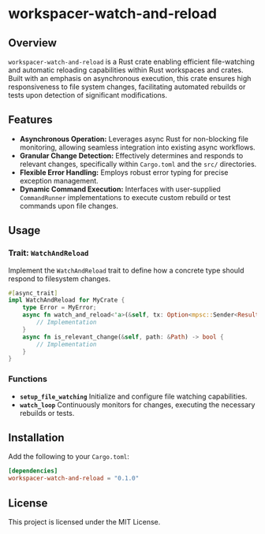 # workspacer-watch-and-reload

## Overview

`workspacer-watch-and-reload` is a Rust crate enabling efficient file-watching and automatic reloading capabilities within Rust workspaces and crates. Built with an emphasis on asynchronous execution, this crate ensures high responsiveness to file system changes, facilitating automated rebuilds or tests upon detection of significant modifications.

## Features

- **Asynchronous Operation:** Leverages async Rust for non-blocking file monitoring, allowing seamless integration into existing async workflows.
- **Granular Change Detection:** Effectively determines and responds to relevant changes, specifically within `Cargo.toml` and the `src/` directories.
- **Flexible Error Handling:** Employs robust error typing for precise exception management.
- **Dynamic Command Execution:** Interfaces with user-supplied `CommandRunner` implementations to execute custom rebuild or test commands upon file changes.

## Usage

### Trait: `WatchAndReload`
Implement the `WatchAndReload` trait to define how a concrete type should respond to filesystem changes.
```rust
#[async_trait]
impl WatchAndReload for MyCrate {
    type Error = MyError;
    async fn watch_and_reload<'a>(&self, tx: Option<mpsc::Sender<Result<(), Self::Error>>>, runner: Arc<dyn CommandRunner + Send + Sync + 'a>, cancel_token: CancellationToken) -> Result<(), Self::Error> {
        // Implementation
    }
    async fn is_relevant_change(&self, path: &Path) -> bool {
        // Implementation
    }
}
```

### Functions
- **`setup_file_watching`**
  Initialize and configure file watching capabilities.
- **`watch_loop`**
  Continuously monitors for changes, executing the necessary rebuilds or tests.

## Installation
Add the following to your `Cargo.toml`:
```toml
[dependencies]
workspacer-watch-and-reload = "0.1.0"
```

## License

This project is licensed under the MIT License.